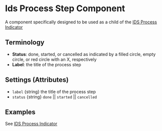 # Ids Process Step Component

A component specifically designed to be used as a child of the [IDS Process Indicator](../README.md)

## Terminology

- **Status**: done, started, or cancelled as indicated by a filled circle, empty circle, or red circle with an X, respectively
- **Label**: the title of the process step

## Settings (Attributes)

- `label` {string} the title of the process step 
- `status` {string} `done` || `started` || `cancelled`

## Examples

See [IDS Process Indicator](../README.md)